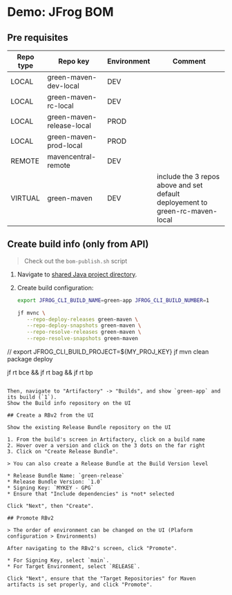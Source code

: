 # Demo: JFrog BOM

## Pre requisites

Repo type | Repo key | Environment | Comment
---|---|--- |---
LOCAL | green-maven-dev-local | DEV |
LOCAL | green-maven-rc-local | DEV |
LOCAL | green-maven-release-local | PROD |
LOCAL | green-maven-prod-local | PROD |
REMOTE | mavencentral-remote | DEV |
VIRTUAL | green-maven  | DEV | include the 3 repos above and set default deployement to  green-rc-maven-local

## Create build info (only from API)

> Check out the ```bom-publish.sh``` script

1. Navigate to [shared Java project directory](../../common/java).
2. Create build configuration:

   ```bash
   export JFROG_CLI_BUILD_NAME=green-app JFROG_CLI_BUILD_NUMBER=1
   
   jf mvnc \
      --repo-deploy-releases green-maven \
      --repo-deploy-snapshots green-maven \
      --repo-resolve-releases green-maven \
      --repo-resolve-snapshots green-maven

// export JFROG_CLI_BUILD_PROJECT=${MY_PROJ_KEY}
   jf mvn clean package deploy 

   jf rt bce && jf rt bag && jf rt bp
   ```

Then, navigate to "Artifactory" -> "Builds", and show `green-app` and its build (`1`).
Show the Build info repository on the UI

## Create a RBv2 from the UI

Show the existing Release Bundle repository on the UI

1. From the build's screen in Artifactory, click on a build name
2. Hover over a version and click on the 3 dots on the far right
3. Click on "Create Release Bundle".

> You can also create a Release Bundle at the Build Version level

* Release Bundle Name: `green-release`
* Release Bundle Version: `1.0`
* Signing Key: `MYKEY - GPG`
* Ensure that "Include dependencies" is *not* selected

Click "Next", then "Create".

## Promote RBv2

> The order of environment can be changed on the UI (Plaform configuration > Environments)

After navigating to the RBv2's screen, click "Promote".

* For Signing Key, select `main`.
* For Target Environment, select `RELEASE`.

Click "Next", ensure that the "Target Repositories" for Maven artifacts is set properly, and click "Promote".
